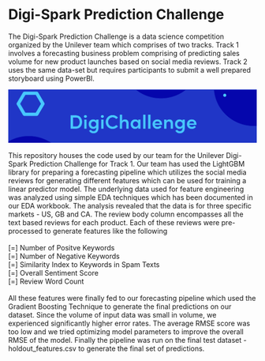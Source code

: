 # Digi-Spark Prediction Challenge

The Digi-Spark Prediction Challenge is a data science competition organized by the Unilever team which comprises of two tracks. Track 1 involves a forecasting business problem comprising of predicting sales volume for new product launches based on social media reviews. Track 2 uses the same data-set but requires participants to submit a well prepared storyboard using PowerBI. 

![alt text](https://github.com/Tuhin117x/GBM-Forecasting/blob/main/3.%20Others/Background.jpg)

This repository houses the code used by our team for the Unilever Digi-Spark Prediction Challenge for Track 1. Our team has used the LightGBM library for preparing a forecasting pipeline which utilizes the social media reviews for generating different features which can be used for training a linear predictor model. The underlying data used for feature engineering was analyzed using simple EDA techniques which has been documented in our EDA workbook. The analysis revealed that the data is for three specific markets - US, GB and CA. The review body column encompasses all the text based reviews for each product. Each of these reviews were pre-processed to generate features like the following<br />
<br />
[=] Number of Positve Keywords<br />
[=] Number of Negative Keywords<br />
[=] Similarity Index to Keywords in Spam Texts<br />
[=] Overall Sentiment Score<br />
[=] Review Word Count<br />
<br />
All these features were finally fed to our forecasting pipeline which used the Gradient Boosting Technique to generate the final predictions on our dataset. Since the volume of input data was small in volume, we experienced significantly higher error rates. The average RMSE score was too low and we tried optimizing model parameters to improve the overall RMSE of the model. Finally the pipeline was run on the final test dataset - holdout_features.csv to generate the final set of predictions.
